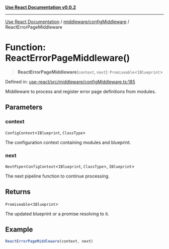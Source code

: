 [**Use React Documentation v0.0.2**](../../../README.md)

***

[Use React Documentation](../../../modules.md) / [middleware/configMiddleware](../README.md) / ReactErrorPageMiddleware

# Function: ReactErrorPageMiddleware()

> **ReactErrorPageMiddleware**(`context`, `next`): `Promiseable`\<`IBlueprint`\>

Defined in: [use-react/src/middleware/configMiddleware.ts:185](https://github.com/stonemjs/use-react/blob/35b6e6a63b128df8b7d2db68dda3eb3286adfc69/src/middleware/configMiddleware.ts#L185)

Middleware to process and register error page definitions from modules.

## Parameters

### context

`ConfigContext`\<`IBlueprint`, `ClassType`\>

The configuration context containing modules and blueprint.

### next

`NextPipe`\<`ConfigContext`\<`IBlueprint`, `ClassType`\>, `IBlueprint`\>

The next pipeline function to continue processing.

## Returns

`Promiseable`\<`IBlueprint`\>

The updated blueprint or a promise resolving to it.

## Example

```typescript
ReactErrorPageMiddleware(context, next)
```
